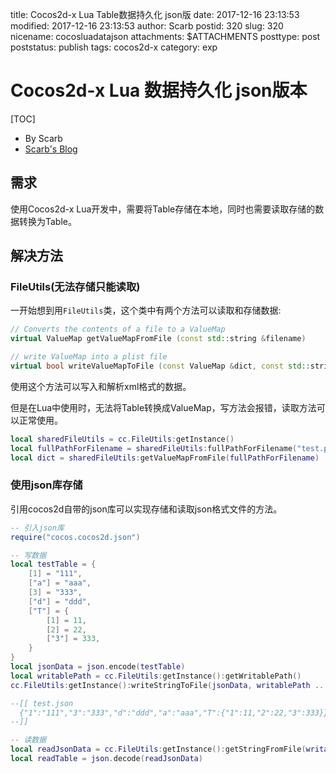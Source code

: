 title: Cocos2d-x Lua Table数据持久化 json版
date: 2017-12-16 23:13:53
modified: 2017-12-16 23:13:53
author: Scarb
postid: 320
slug: 320
nicename: cocosluadatajson
attachments: $ATTACHMENTS
posttype: post
poststatus: publish
tags: cocos2d-x
category: exp

# Cocos2d-x Lua 数据持久化 json版本

[TOC]

- By Scarb
- [Scarb's Blog](http://47.106.131.90/blog)

## 需求

使用Cocos2d-x Lua开发中，需要将Table存储在本地，同时也需要读取存储的数据转换为Table。

## 解决方法

### FileUtils(无法存储只能读取)

一开始想到用`FileUtils`类，这个类中有两个方法可以读取和存储数据: 

```C++
// Converts the contents of a file to a ValueMap
virtual ValueMap getValueMapFromFile (const std::string &filename)

// write ValueMap into a plist file
virtual bool writeValueMapToFile (const ValueMap &dict, const std::string &fullPath)
```

使用这个方法可以写入和解析xml格式的数据。

但是在Lua中使用时，无法将Table转换成ValueMap，写方法会报错，读取方法可以正常使用。

```Lua
local sharedFileUtils = cc.FileUtils:getInstance()
local fullPathForFilename = sharedFileUtils:fullPathForFilename("test.plist")
local dict = sharedFileUtils:getValueMapFromFile(fullPathForFilename)
```

### 使用json库存储

引用cocos2d自带的json库可以实现存储和读取json格式文件的方法。

```Lua
-- 引入json库
require("cocos.cocos2d.json")

-- 写数据
local testTable = {
    [1] = "111",
    ["a"] = "aaa",
    [3] = "333",
    ["d"] = "ddd",
    ["T"] = {
        [1] = 11,
        [2] = 22,
        ["3"] = 333,
    }
}
local jsonData = json.encode(testTable)
local writablePath = cc.FileUtils:getInstance():getWritablePath()
cc.FileUtils:getInstance():writeStringToFile(jsonData, writablePath .. "\\test.json")

--[[ test.json
  {"1":"111","3":"333","d":"ddd","a":"aaa","T":{"1":11,"2":22,"3":333}}
--]]

-- 读数据
local readJsonData = cc.FileUtils:getInstance():getStringFromFile(writablePath .. "\\test.json")
local readTable = json.decode(readJsonData)
```